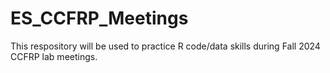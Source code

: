 # ES_CCFRP_Meetings
This respository will be used to practice R code/data skills during Fall 2024 CCFRP lab meetings.
